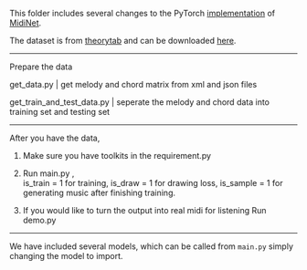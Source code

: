 
This folder includes several changes to the PyTorch [implementation](https://github.com/annahung31/MidiNet-by-pytorch) of [MidiNet](https://arxiv.org/abs/1703.10847).

The dataset is from [theorytab](https://www.hooktheory.com/theorytab) and can be downloaded [here](https://github.com/wayne391/Lead-Sheet-Dataset).

--------------------------------------------------------------------------------------------------
Prepare the data

get_data.py                     |  get melody and chord matrix from xml and json files

get_train_and_test_data.py      |  seperate the melody and chord data into training set and testing set

--------------------------------------------------------------------------------------------------
After you have the data, 
1. Make sure you have toolkits in the requirement.py
2. Run main.py ,  
  is_train = 1 for training, 
  is_draw = 1 for drawing loss, 
  is_sample = 1 for generating music after finishing training.
  
3. If you would like to turn the output into real midi for listening
  Run demo.py

--------------------------------------------------------------------------------------------------

We have included several models, which can be called from `main.py` simply changing the model to import.
